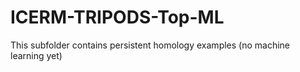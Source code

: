 # ICERM-TRIPODS-Top-ML
This subfolder contains persistent homology examples (no machine learning yet)

